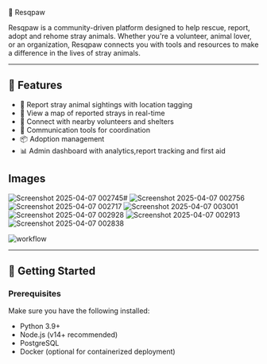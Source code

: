  🐾 Resqpaw

Resqpaw is a community-driven platform designed to help rescue, report, adopt and rehome stray animals. Whether you're a volunteer, animal lover, or an organization, Resqpaw connects you with tools and resources to make a difference in the lives of stray animals.

---

## 🌟 Features

- 📍 Report stray animal sightings with location tagging
- 🐶 View a map of reported strays in real-time
- 🤝 Connect with nearby volunteers and shelters
- 💬 Communication tools for coordination
- 📦 Adoption management 
- 📊 Admin dashboard with analytics,report tracking and first aid

## Images 
![Screenshot 2025-04-07 002745](https://github.com/user-attachments/assets/4423e5d0-2b5b-4e98-bb09-2b45576dbe6f)#
![Screenshot 2025-04-07 002756](https://github.com/user-attachments/assets/5682fe1a-b2c5-487a-a878-2c67aa692ff0)![Screenshot 2025-04-07 002717](https://github.com/user-attachments/assets/0d4ea060-2718-4e85-bca0-43d48eaeab5c)
![Screenshot 2025-04-07 003001](https://github.com/user-attachments/assets/5cdf7f42-b4b4-4013-850f-1d17da31452b)
![Screenshot 2025-04-07 002928](https://github.com/user-attachments/assets/eeee4736-7a14-420d-8cf4-136f7beb2606)
![Screenshot 2025-04-07 002913](https://github.com/user-attachments/assets/a4384573-b949-473c-839b-2391cc4809b2)
![Screenshot 2025-04-07 002838](https://github.com/user-attachments/assets/9443c791-a3f0-48b0-8692-cc96b78b1a86)

![workflow ](https://github.com/user-attachments/assets/f9bc157a-6832-499b-9b7c-16eac4ba8986)


---

## 🚀 Getting Started

### Prerequisites

Make sure you have the following installed:

- Python 3.9+
- Node.js (v14+ recommended)
- PostgreSQL
- Docker (optional for containerized deployment)

